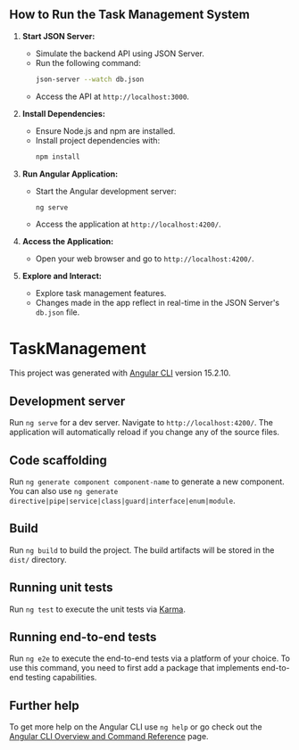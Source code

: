 ## How to Run the Task Management System

1. **Start JSON Server:**
   - Simulate the backend API using JSON Server.
   - Run the following command:
     ```bash
     json-server --watch db.json
     ```
   - Access the API at `http://localhost:3000`.

2. **Install Dependencies:**
   - Ensure Node.js and npm are installed.
   - Install project dependencies with:
     ```bash
     npm install
     ```

3. **Run Angular Application:**
   - Start the Angular development server:
     ```bash
     ng serve
     ```
   - Access the application at `http://localhost:4200/`.

4. **Access the Application:**
   - Open your web browser and go to `http://localhost:4200/`.

5. **Explore and Interact:**
   - Explore task management features.
   - Changes made in the app reflect in real-time in the JSON Server's `db.json` file.


# TaskManagement
This project was generated with [Angular CLI](https://github.com/angular/angular-cli) version 15.2.10.
## Development server
Run `ng serve` for a dev server. Navigate to `http://localhost:4200/`. The application will automatically reload if you change any of the source files.
## Code scaffolding
Run `ng generate component component-name` to generate a new component. You can also use `ng generate directive|pipe|service|class|guard|interface|enum|module`.
## Build
Run `ng build` to build the project. The build artifacts will be stored in the `dist/` directory.
## Running unit tests
Run `ng test` to execute the unit tests via [Karma](https://karma-runner.github.io).
## Running end-to-end tests
Run `ng e2e` to execute the end-to-end tests via a platform of your choice. To use this command, you need to first add a package that implements end-to-end testing capabilities.
## Further help
To get more help on the Angular CLI use `ng help` or go check out the [Angular CLI Overview and Command Reference](https://angular.io/cli) page.